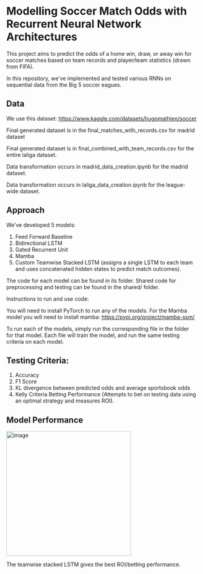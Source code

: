# Modelling Soccer Match Odds with Recurrent Neural Network Architectures


This project aims to predict the odds of a home win, draw, or away win for soccer matches based on team records and player/team statistics (drawn from FIFA).

In this repository, we've implemented and tested various RNNs on sequential data from the Big 5 soccer eagues.

## Data

We use this dataset: https://www.kaggle.com/datasets/hugomathien/soccer

Final generated dataset is in the final_matches_with_records.csv for madrid dataset

Final generated dataset is in final_combined_with_team_records.csv for the entire laliga dataset.

Data transformation occurs in madrid_data_creation.ipynb for the madrid dataset.

Data transformation occurs in laliga_data_creation.ipynb for the league-wide dataset.

## Approach

We've developed 5 models: 

1. Feed Forward Baseline
2. Bidirectional LSTM
3. Gated Recurrent Unit
4. Mamba
5. Custom Teamwise Stacked LSTM (assigns a single LSTM to each team and uses concatenated hidden states to predict match outcomes).

The code for each model can be found in its folder. Shared code for preprocessing and testing can be found in the shared/ folder.

Instructions to run and use code:

You will need to install PyTorch to run any of the models. For the Mamba model you will need to install mamba: https://pypi.org/project/mamba-ssm/

To run each of the models, simply run the corresponding file in the folder for that model. Each file will train the model, and run the same testing criteria on each model.

## Testing Criteria:

1. Accuracy
2. F1 Score
3. KL divergence between predicted odds and average sportsbook odds
4. Kelly Criteria Betting Performance (Attempts to bet on testing data using an optimal strategy and measures ROI).

## Model Performance

<img width="329" alt="image" src="https://github.com/user-attachments/assets/f64c8c23-7119-4101-a972-ee64a782b89c" />

The teamwise stacked LSTM gives the best ROI/betting performance.



